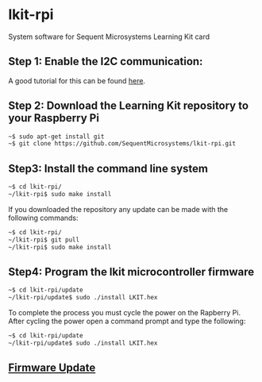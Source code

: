# lkit-rpi
System software for Sequent Microsystems Learning Kit card

## Step 1: Enable the I2C communication:
A good tutorial for this can be found [here](https://www.raspberrypi-spy.co.uk/2014/11/enabling-the-i2c-interface-on-the-raspberry-pi/).
## Step 2: Download the Learning Kit repository to your Raspberry Pi
```bash
~$ sudo apt-get install git
~$ git clone https://github.com/SequentMicrosystems/lkit-rpi.git
```

## Step3: Install the command line system
```bash
~$ cd lkit-rpi/
~/lkit-rpi$ sudo make install
```

If you downloaded the repository any update can be made with the following commands:

```bash
~$ cd lkit-rpi/  
~/lkit-rpi$ git pull
~/lkit-rpi$ sudo make install
```  

## Step4: Program the lkit microcontroller firmware
```bash
~$ cd lkit-rpi/update
~/lkit-rpi/update$ sudo ./install LKIT.hex
```
To complete the process you must cycle the power on the Rapberry Pi. After cycling the power open a command prompt and type the following:
```bash
~$ cd lkit-rpi/update
~/lkit-rpi/update$ sudo ./install LKIT.hex
```



## [Firmware Update](https://github.com/SequentMicrosystems/lkit-rpi/blob/main/update/README.md)
